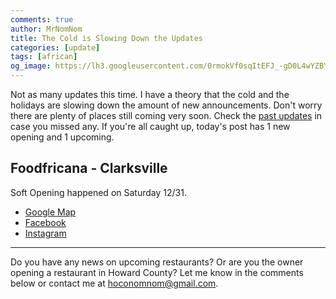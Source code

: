 ```yaml
---
comments: true
author: MrNomNom
title: The Cold is Slowing Down the Updates
categories: [update]
tags: [african]
og_image: https://lh3.googleusercontent.com/0rmokVf0sqItEFJ_-gD0L4wYZBYioPO8jzC_zco0jB5L0iSAPkmQZxLNSZkxahEOjH3cqZWgfv0XRt61uSEnUI7mILnwF6vw88pRkRiTPbZxHlO7jJCbnVzJbqF3LN0WIel2KuMGKQ=w400
---
```


Not as many updates this time. I have a theory that the cold and the holidays are slowing down the amount of new announcements. Don't worry there are plenty of places still coming very soon. Check the [past updates](/categories/update/) in case you missed any. If you're all caught up, today's post has 1 new opening and 1 upcoming.

<!--more-->

## Foodfricana - Clarksville

Soft Opening happened on Saturday 12/31. 

* [Google Map](https://goo.gl/maps/qe1PWQYSsbz6qgt19)
* [Facebook](https://www.facebook.com/FOODFRICANA/)
* [Instagram](https://www.instagram.com/foodfricana/)

----

Do you have any news on upcoming restaurants? Or are you the owner opening a restaurant in Howard County? Let me know in the comments below or contact me at [hoconomnom@gmail.com](mailto:hoconomnom@gmail.com).


